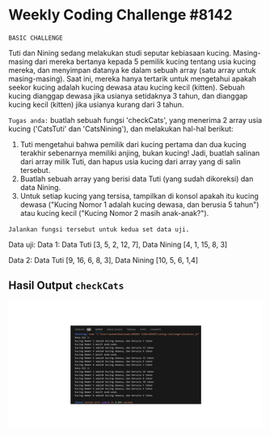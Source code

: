 # Weekly Coding Challenge #8142

`BASIC CHALLENGE`

Tuti dan Nining sedang melakukan studi seputar kebiasaan kucing. Masing-masing dari mereka bertanya kepada 5 pemilik kucing tentang usia kucing mereka, dan menyimpan datanya ke dalam sebuah array (satu array untuk masing-masing). Saat ini, mereka hanya tertarik untuk mengetahui apakah seekor kucing adalah kucing dewasa atau kucing kecil (kitten). Sebuah kucing dianggap dewasa jika usianya setidaknya 3 tahun, dan dianggap kucing kecil (kitten) jika usianya kurang dari 3 tahun.

`Tugas anda:`
buatlah sebuah fungsi 'checkCats', yang menerima 2 array usia kucing ('CatsTuti' dan 'CatsNining'), dan melakukan hal-hal berikut:

1. Tuti mengetahui bahwa pemilik dari kucing pertama dan dua kucing terakhir sebenarnya memiliki anjing, bukan kucing! Jadi, buatlah salinan dari array milik Tuti, dan hapus usia kucing dari array yang di salin tersebut.
2. Buatlah sebuah array yang berisi data Tuti (yang sudah dikoreksi) dan data Nining.
3. Untuk setiap kucing yang tersisa, tampilkan di konsol apakah itu kucing dewasa ("Kucing Nomor 1 adalah kucing dewasa, dan berusia 5 tahun") atau kucing kecil ("Kucing Nomor 2 masih anak-anak?").

`Jalankan fungsi tersebut untuk kedua set data uji.`

Data uji:
Data 1: Data Tuti [3, 5, 2, 12, 7], Data Nining [4, 1, 15, 8, 3]

Data 2: Data Tuti [9, 16, 6, 8, 3], Data Nining [10, 5, 6, 1,4]

## Hasil Output `checkCats`

![image](./img/runcode.png)
